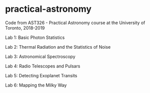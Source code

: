# practical-astronomy

Code from AST326 - Practical Astronomy course at the University of Toronto, 2018-2019

Lab 1: Basic Photon Statistics

Lab 2: Thermal Radiation and the Statistics of Noise

Lab 3: Astronomical Spectroscopy

Lab 4: Radio Telescopes and Pulsars

Lab 5: Detecting Exoplanet Transits

Lab 6: Mapping the Milky Way